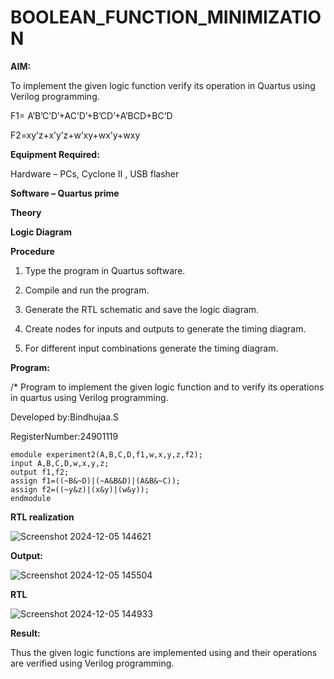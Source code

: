 # BOOLEAN_FUNCTION_MINIMIZATION

**AIM:**

To implement the given logic function verify its operation in Quartus using Verilog programming.

F1= A’B’C’D’+AC’D’+B’CD’+A’BCD+BC’D 

F2=xy’z+x’y’z+w’xy+wx’y+wxy

**Equipment Required:**

Hardware – PCs, Cyclone II , USB flasher

**Software – Quartus prime**

**Theory**

**Logic Diagram**

**Procedure**

1.	Type the program in Quartus software.

2.	Compile and run the program.

3.	Generate the RTL schematic and save the logic diagram.

4.	Create nodes for inputs and outputs to generate the timing diagram.

5.	For different input combinations generate the timing diagram.


**Program:**

/* Program to implement the given logic function and to verify its operations in quartus using Verilog programming. 

Developed by:Bindhujaa.S

RegisterNumber:24901119

```
emodule experiment2(A,B,C,D,f1,w,x,y,z,f2);
input A,B,C,D,w,x,y,z;
output f1,f2;
assign f1=((~B&~D)|(~A&B&D)|(A&B&~C));
assign f2=((~y&z)|(x&y)|(w&y));
endmodule
```


**RTL realization**

![Screenshot 2024-12-05 144621](https://github.com/user-attachments/assets/773cbe92-1ed5-4c87-a82f-ef34eca6bb04)


**Output:**


![Screenshot 2024-12-05 145504](https://github.com/user-attachments/assets/368ab2fd-ddb9-438d-ba62-abd59d964cdc)

**RTL**


![Screenshot 2024-12-05 144933](https://github.com/user-attachments/assets/218e9a5d-58bb-420a-aa11-d30313007af0)

**Result:**

Thus the given logic functions are implemented using and their operations are verified using Verilog programming.

